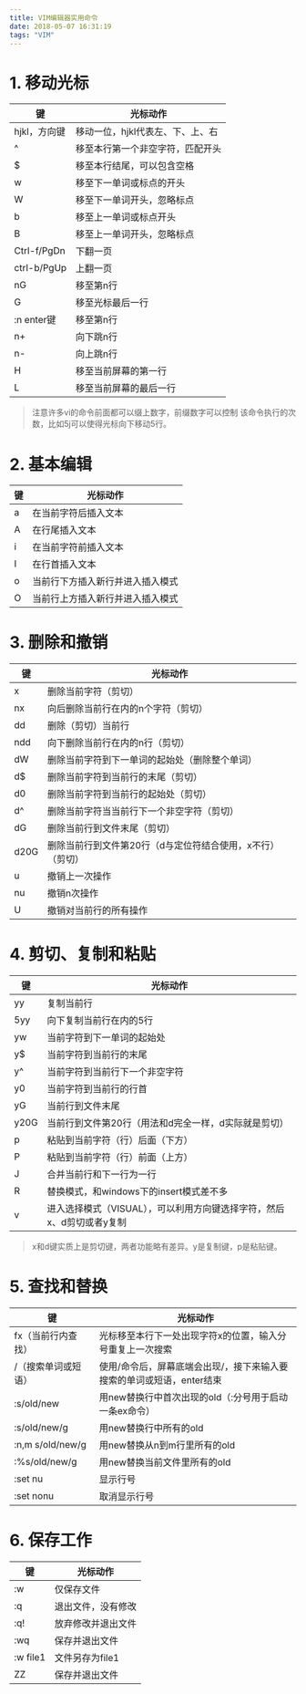 ```yaml
---
title: VIM编辑器实用命令
date: 2018-05-07 16:31:19
tags: "VIM"
---
```

# 1\. 移动光标
 <!-- more -->
| 键 | 光标动作 |
| --- | --- |
| hjkl，方向键 | 移动一位，hjkl代表左、下、上、右 |
| ^ | 移至本行第一个非空字符，匹配开头 |
| $ | 移至本行结尾，可以包含空格 |
| w | 移至下一单词或标点的开头 |
| W | 移至下一单词开头，忽略标点 |
| b | 移至上一单词或标点开头 |
| B | 移至上一单词开头，忽略标点 |
| Ctrl-f/PgDn | 下翻一页 |
| ctrl-b/PgUp | 上翻一页 |
| nG | 移至第n行 |
| G | 移至光标最后一行 |
| :n enter键 | 移至第n行 |
| n+ | 向下跳n行 |
| n- | 向上跳n行 |
| H | 移至当前屏幕的第一行 |
| L | 移至当前屏幕的最后一行 |

> 注意许多vi的命令前面都可以缀上数字，前缀数字可以控制
> 该命令执行的次数，比如5j可以使得光标向下移动5行。

# 2\. 基本编辑

| 键 | 光标动作 |
| --- | --- |
| a | 在当前字符后插入文本 |
| A | 在行尾插入文本 |
| i | 在当前字符前插入文本 |
| I | 在行首插入文本 |
| o | 当前行下方插入新行并进入插入模式 |
| O | 当前行上方插入新行并进入插入模式 |

# 3\. 删除和撤销

| 键 | 光标动作 |
| --- | --- |
| x | 删除当前字符（剪切） |
| nx | 向后删除当前行在内的n个字符（剪切） |
| dd | 删除（剪切）当前行 |
| ndd | 向下删除当前行在内的n行（剪切） |
| dW | 删除当前字符到下一单词的起始处（删除整个单词） |
| d$ | 删除当前字符到当前行的末尾（剪切） |
| d0 | 删除当前字符到当前行的起始处（剪切） |
| d^ | 删除当前字符当当前行下一个非空字符（剪切） |
| dG | 删除当前行到文件末尾（剪切） |
| d20G | 删除当前行到文件第20行（d与定位符结合使用，x不行）（剪切） |
| u | 撤销上一次操作 |
| nu | 撤销n次操作 |
| U | 撤销对当前行的所有操作 |

# 4\. 剪切、复制和粘贴

| 键 | 光标动作 |
| --- | --- |
| yy | 复制当前行 |
| 5yy | 向下复制当前行在内的5行 |
| yw | 当前字符到下一单词的起始处 |
| y$ | 当前字符到当前行的末尾 |
| y^ | 当前字符到当前行下一个非空字符 |
| y0 | 当前字符到当前行的行首 |
| yG | 当前行到文件末尾 |
| y20G | 当前行到文件第20行（用法和d完全一样，d实际就是剪切） |
| p | 粘贴到当前字符（行）后面（下方） |
| P | 粘贴到当前字符（行）前面（上方） |
| J | 合并当前行和下一行为一行 |
| R | 替换模式，和windows下的insert模式差不多 |
| v | 进入选择模式（VISUAL），可以利用方向键选择字符，然后x、d剪切或者y复制 |

> x和d键实质上是剪切键，两者功能略有差异。y是复制键，p是粘贴键。

# 5\. 查找和替换

| 键 | 光标动作 |
| --- | --- |
| fx（当前行内查找） | 光标移至本行下一处出现字符x的位置，输入分号重复上一次搜索 |
| /（搜索单词或短语） | 使用/命令后，屏幕底端会出现/，接下来输入要搜索的单词或短语，enter结束 |
| :s/old/new | 用new替换行中首次出现的old（:分号用于启动一条ex命令） |
| :s/old/new/g | 用new替换行中所有的old |
| :n,m s/old/new/g | 用new替换从n到m行里所有的old |
| :%s/old/new/g | 用new替换当前文件里所有的old |
| :set nu | 显示行号 |
| :set nonu | 取消显示行号 |

# 6\. 保存工作

| 键 | 光标动作 |
| --- | --- |
| :w | 仅保存文件 |
| :q | 退出文件，没有修改 |
| :q! | 放弃修改并退出文件 |
| :wq | 保存并退出文件 |
| :w file1 | 文件另存为file1 |
| ZZ | 保存并退出文件 |